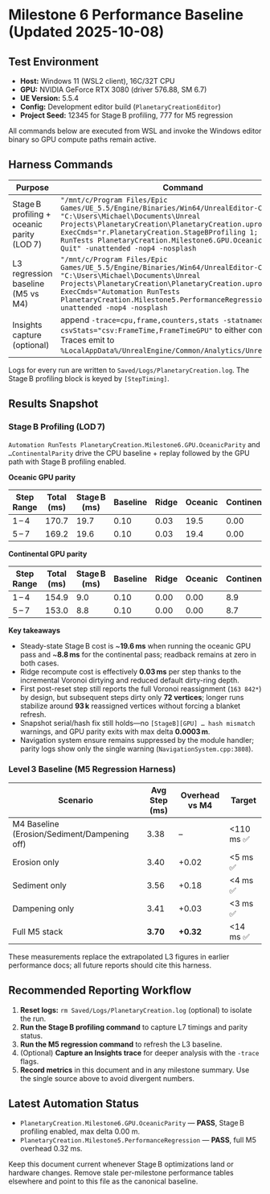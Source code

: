 # Milestone 6 Performance Baseline (Updated 2025-10-08)

## Test Environment
- **Host:** Windows 11 (WSL2 client), 16C/32T CPU
- **GPU:** NVIDIA GeForce RTX 3080 (driver 576.88, SM 6.7)
- **UE Version:** 5.5.4
- **Config:** Development editor build (`PlanetaryCreationEditor`)
- **Project Seed:** 12345 for Stage B profiling, 777 for M5 regression

All commands below are executed from WSL and invoke the Windows editor binary so GPU compute paths remain active.

## Harness Commands
| Purpose | Command |
| --- | --- |
| Stage B profiling + oceanic parity (LOD 7) | `"/mnt/c/Program Files/Epic Games/UE_5.5/Engine/Binaries/Win64/UnrealEditor-Cmd.exe" "C:\Users\Michael\Documents\Unreal Projects\PlanetaryCreation\PlanetaryCreation.uproject" -ExecCmds="r.PlanetaryCreation.StageBProfiling 1; Automation RunTests PlanetaryCreation.Milestone6.GPU.OceanicParity; Quit" -unattended -nop4 -nosplash` |
| L3 regression baseline (M5 vs M4) | `"/mnt/c/Program Files/Epic Games/UE_5.5/Engine/Binaries/Win64/UnrealEditor-Cmd.exe" "C:\Users\Michael\Documents\Unreal Projects\PlanetaryCreation\PlanetaryCreation.uproject" -ExecCmds="Automation RunTests PlanetaryCreation.Milestone5.PerformanceRegression; Quit" -unattended -nop4 -nosplash` |
| Insights capture (optional) | append `-trace=cpu,frame,counters,stats -statnamedevents -csvStats="csv:FrameTime,FrameTimeGPU"` to either command. Traces emit to `%LocalAppData%/UnrealEngine/Common/Analytics/UnrealInsights`. |

Logs for every run are written to `Saved/Logs/PlanetaryCreation.log`. The Stage B profiling block is keyed by `[StepTiming]`.

## Results Snapshot

### Stage B Profiling (LOD 7)

`Automation RunTests PlanetaryCreation.Milestone6.GPU.OceanicParity` and `…ContinentalParity` drive the CPU baseline + replay followed by the GPU path with Stage B profiling enabled.

**Oceanic GPU parity**

| Step Range | Total (ms) | Stage B (ms) | Baseline | Ridge | Oceanic | Continental | Readback |
| --- | --- | --- | --- | --- | --- | --- | --- |
| 1 – 4 | 170.7 | 19.7 | 0.10 | 0.03 | 19.5 | 0.00 | 0.00 |
| 5 – 7 | 169.2 | 19.6 | 0.10 | 0.03 | 19.4 | 0.00 | 0.00 |

**Continental GPU parity**

| Step Range | Total (ms) | Stage B (ms) | Baseline | Ridge | Oceanic | Continental | Readback |
| --- | --- | --- | --- | --- | --- | --- | --- |
| 1 – 4 | 154.9 | 9.0 | 0.10 | 0.00 | 0.00 | 8.9 | 0.00 |
| 5 – 7 | 153.0 | 8.8 | 0.10 | 0.00 | 0.00 | 8.7 | 0.00 |

**Key takeaways**
- Steady-state Stage B cost is ~**19.6 ms** when running the oceanic GPU pass and ~**8.8 ms** for the continental pass; readback remains at zero in both cases.
- Ridge recompute cost is effectively **0.03 ms** per step thanks to the incremental Voronoi dirtying and reduced default dirty-ring depth.
- First post-reset step still reports the full Voronoi reassignment (`163 842*`) by design, but subsequent steps dirty only **72 vertices**; longer runs stabilize around **93 k** reassigned vertices without forcing a blanket refresh.
- Snapshot serial/hash fix still holds—no `[StageB][GPU] … hash mismatch` warnings, and GPU parity exits with max delta **0.0003 m**.
- Navigation system ensure remains suppressed by the module handler; parity logs show only the single warning (`NavigationSystem.cpp:3808`).

### Level 3 Baseline (M5 Regression Harness)

| Scenario | Avg Step (ms) | Overhead vs M4 | Target |
| --- | --- | --- | --- |
| M4 Baseline (Erosion/Sediment/Dampening off) | 3.38 | – | <110 ms ✅ |
| Erosion only | 3.40 | +0.02 | <5 ms ✅ |
| Sediment only | 3.56 | +0.18 | <4 ms ✅ |
| Dampening only | 3.41 | +0.03 | <3 ms ✅ |
| Full M5 stack | **3.70** | **+0.32** | <14 ms ✅ |

These measurements replace the extrapolated L3 figures in earlier performance docs; all future reports should cite this harness.

## Recommended Reporting Workflow
1. **Reset logs:** `rm Saved/Logs/PlanetaryCreation.log` (optional) to isolate the run.
2. **Run the Stage B profiling command** to capture L7 timings and parity status.
3. **Run the M5 regression command** to refresh the L3 baseline.
4. (Optional) **Capture an Insights trace** for deeper analysis with the `-trace` flags.
5. **Record metrics** in this document and in any milestone summary. Use the single source above to avoid divergent numbers.

## Latest Automation Status
- `PlanetaryCreation.Milestone6.GPU.OceanicParity` — **PASS**, Stage B profiling enabled, max delta 0.00 m.
- `PlanetaryCreation.Milestone5.PerformanceRegression` — **PASS**, full M5 overhead 0.32 ms.

Keep this document current whenever Stage B optimizations land or hardware changes. Remove stale per-milestone performance tables elsewhere and point to this file as the canonical baseline.
